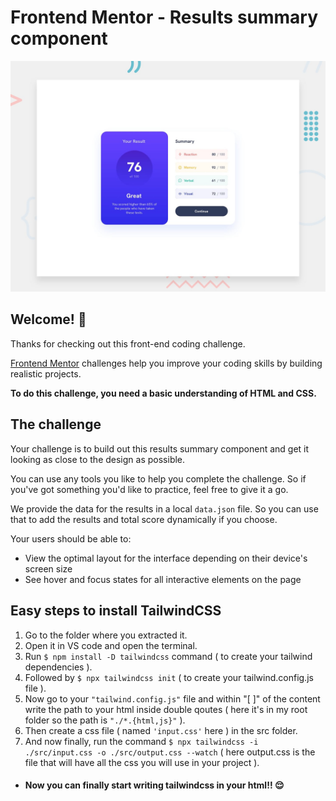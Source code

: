 # Frontend Mentor - Results summary component

![Design preview for the Results summary component coding challenge](./design/desktop-preview.jpg)

## Welcome! 👋

Thanks for checking out this front-end coding challenge.

[Frontend Mentor](https://www.frontendmentor.io) challenges help you improve your coding skills by building realistic projects.

**To do this challenge, you need a basic understanding of HTML and CSS.**

## The challenge

Your challenge is to build out this results summary component and get it looking as close to the design as possible.

You can use any tools you like to help you complete the challenge. So if you've got something you'd like to practice, feel free to give it a go.

We provide the data for the results in a local `data.json` file. So you can use that to add the results and total score dynamically if you choose.

Your users should be able to:

- View the optimal layout for the interface depending on their device's screen size
- See hover and focus states for all interactive elements on the page


## Easy steps to install TailwindCSS
1. Go to the folder where you extracted it.
3. Open it in VS code and open the terminal.
4. Run `$ npm install -D tailwindcss` command ( to create your tailwind dependencies ).
5. Followed by `$ npx tailwindcss init` ( to create your tailwind.config.js file ).
6. Now go to your `"tailwind.config.js"` file and within "[ ]" of the content write the path to your html inside double qoutes ( here it's in my root folder so the path is `"./*.{html,js}"` ).
7. Then create a css file ( named `'input.css'` here ) in the src folder.
8. And now finally, run the command `$ npx tailwindcss -i ./src/input.css -o ./src/output.css --watch` ( here output.css is the file that will have all the css you will use in your project ).
- #### Now you can finally start writing tailwindcss in your html!! :relieved:

